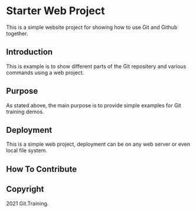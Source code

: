 # Starter Web Project

This is a simple website project for showing how to use Git and Github together.

## Introduction

This is example is to show different parts of the Git repositery and various commands using a web project.

## Purpose

As stated above, the main purpose is to provide simple examples for Git training demos.

## Deployment

This is a simple web project, deployment can be on any web server or even local file system.

## How To Contribute

## Copyright

2021 Git.Training.